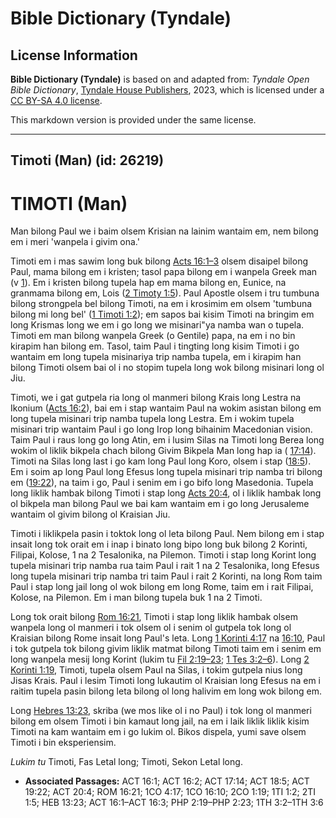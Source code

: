# Bible Dictionary (Tyndale)

## License Information

**Bible Dictionary (Tyndale)** is based on and adapted from: _Tyndale Open Bible Dictionary_, [Tyndale House Publishers](https://tyndaleopenresources.com/), 2023, which is licensed under a [CC BY-SA 4.0 license](https://creativecommons.org/licenses/by-sa/4.0/legalcode.en).

This markdown version is provided under the same license.



--------------------------------

## Timoti (Man) (id: 26219)

TIMOTI (Man)
============

Man bilong Paul we i baim olsem Krisian na lainim wantaim em, nem bilong em i meri 'wanpela i givim ona.'

Timoti em i mas sawim long buk bilong [Acts 16:1–3](https://ref.ly/Acts16:1-Acts16:3) olsem disaipel bilong Paul, mama bilong em i kristen; tasol papa bilong em i wanpela Greek man (v [1](https://ref.ly/Acts16:1)). Em i kristen bilong tupela hap em mama bilong en, Eunice, na granmama bilong em, Lois ([2 Timoty 1:5](https://ref.ly/2Tim1:5)). Paul Apostle olsem i tru tumbuna bilong strongpela bel bilong Timoti, na em i krosimim em olsem 'tumbuna bilong mi long bel' ([1 Timoti 1:2](https://ref.ly/1Tim1:2)); em sapos bai kisim Timoti na bringim em long Krismas long we em i go long we misinari"ya namba wan o tupela. Timoti em man bilong wanpela Greek (o Gentile) papa, na em i no bin kirapim han bilong em. Tasol, taim Paul i tingting long kisim Timoti i go wantaim em long tupela misinariya trip namba tupela, em i kirapim han bilong Timoti olsem bai ol i no stopim tupela long wok bilong misinari long ol Jiu.

Timoti, we i gat gutpela ria long ol manmeri bilong Krais long Lestra na Ikonium ([Acts 16:2](https://ref.ly/Acts16:2)), bai em i stap wantaim Paul na wokim asistan bilong em long tupela misinari trip namba tupela long Lestra. Em i wokim tupela misinari trip wantaim Paul i go long Irop long bihainim Macedonian vision. Taim Paul i raus long go long Atin, em i lusim Silas na Timoti long Berea long wokim ol liklik bikpela chach bilong Givim Bikpela Man long hap ia ( [17:14](https://ref.ly/Acts17:14)). Timoti na Silas long last i go kam long Paul long Koro, olsem i stap ([18:5](https://ref.ly/Acts18:5)). Em i soim ap long Paul long Efesus long tupela misinari trip namba tri bilong em ([19:22](https://ref.ly/Acts19:22)), na taim i go, Paul i senim em i go bifo long Masedonia. Tupela long liklik hambak bilong Timoti i stap long [Acts 20:4](https://ref.ly/Acts20:4), ol i liklik hambak long ol bikpela man bilong Paul we bai kam wantaim em i go long Jerusaleme wantaim ol givim bilong ol Kraisian Jiu.

Timoti i liklikpela pasin i toktok long ol leta bilong Paul. Nem bilong em i stap insait long tok orait em i inap i binato long bipo long buk bilong 2 Korinti, Filipai, Kolose, 1 na 2 Tesalonika, na Pilemon. Timoti i stap long Korint long tupela misinari trip namba rua taim Paul i rait 1 na 2 Tesalonika, long Efesus long tupela misinari trip namba tri taim Paul i rait 2 Korinti, na long Rom taim Paul i stap long jail long ol wok bilong em long Rome, taim em i rait Filipai, Kolose, na Pilemon. Em i man bilong tupela buk 1 na 2 Timoti.

Long tok orait bilong [Rom 16:21](https://ref.ly/Rom16:21), Timoti i stap long liklik hambak olsem wanpela long ol manmeri i tok olsem ol i senim ol gutpela tok long ol Kraisian bilong Rome insait long Paul's leta. Long [1 Korinti 4:17](https://ref.ly/1Cor4:17) na [16:10](https://ref.ly/1Cor16:10), Paul i tok gutpela tok bilong givim liklik matmat bilong Timoti taim em i senim em long wanpela mesij long Korint (lukim tu [Fil 2:19–23](https://ref.ly/Phil2:19-Phil2:23); [1 Tes 3:2–6](https://ref.ly/1Thess3:2-1Thess3:6)). Long [2 Korinti 1:19](https://ref.ly/2Cor1:19), Timoti, tupela olsem Paul na Silas, i tokim gutpela nius long Jisas Krais. Paul i lesim Timoti long lukautim ol Kraisian long Efesus na em i raitim tupela pasin bilong leta bilong ol long halivim em long wok bilong em.

Long [Hebres 13:23](https://ref.ly/Heb13:23), skriba (we mos like ol i no Paul) i tok long ol manmeri bilong em olsem Timoti i bin kamaut long jail, na em i laik liklik liklik kisim Timoti na kam wantaim em i go lukim ol. Bikos dispela, yumi save olsem Timoti i bin eksperiensim.

*Lukim tu* Timoti, Fas Letal long; Timoti, Sekon Letal long.

* **Associated Passages:** ACT 16:1; ACT 16:2; ACT 17:14; ACT 18:5; ACT 19:22; ACT 20:4; ROM 16:21; 1CO 4:17; 1CO 16:10; 2CO 1:19; 1TI 1:2; 2TI 1:5; HEB 13:23; ACT 16:1–ACT 16:3; PHP 2:19–PHP 2:23; 1TH 3:2–1TH 3:6

